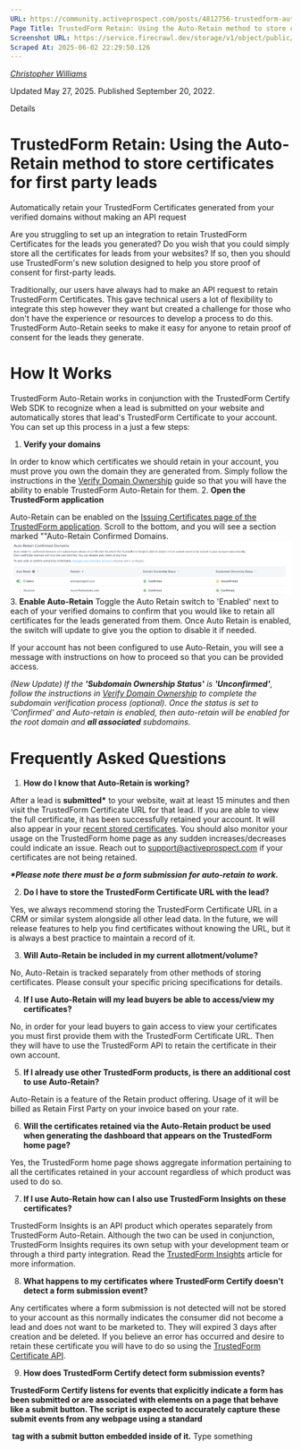 ```yaml
---
URL: https://community.activeprospect.com/posts/4812756-trustedform-auto-retain-for-first-party-lead-certification
Page Title: TrustedForm Retain: Using the Auto-Retain method to store certificates for first party leads
Screenshot URL: https://service.firecrawl.dev/storage/v1/object/public/media/screenshot-5b72deac-545f-4e4d-a79d-09272772f216.png
Scraped At: 2025-06-02 22:29:50.126
---
```



[_Christopher Williams_](https://community.activeprospect.com/memberships/7846678-christopher-williams)

Updated May 27, 2025. Published September 20, 2022.

Details

# TrustedForm Retain: Using the Auto-Retain method to store certificates for first party leads

Automatically retain your TrustedForm Certificates generated from your verified domains without making an API request

Are you struggling to set up an integration to retain TrustedForm Certificates for the leads you generated? Do you wish that you could simply store all the certificates for leads from your websites? If so, then you should use TrustedForm's new solution designed to help you store proof of consent for first-party leads.

Traditionally, our users have always had to make an API request to retain TrustedForm Certificates. This gave technical users a lot of flexibility to integrate this step however they want but created a challenge for those who don't have the experience or resources to develop a process to do this. TrustedForm Auto-Retain seeks to make it easy for anyone to retain proof of consent for the leads they generate.

# How It Works

TrustedForm Auto-Retain works in conjunction with the TrustedForm Certify Web SDK to recognize when a lead is submitted on your website and automatically stores that lead's TrustedForm Certificate to your account. You can set up this process in a just a few steps:

1. **Verify your domains**

In order to know which certificates we should retain in your account, you must prove you own the domain they are generated from. Simply follow the instructions in the [Verify Domain Ownership](https://community.activeprospect.com/posts/4649879-verify-domain-ownership) guide so that you will have the ability to enable TrustedForm Auto-Retain for them.
2. **Open the TrustedForm application**

Auto-Retain can be enabled on the [Issuing Certificates page of the TrustedForm application](https://app.trustedform.com/certificates/issue). Scroll to the bottom, and you will see a section marked ""Auto-Retain Confirmed Domains.![](images/image-1.png)
3. **Enable Auto-Retain** Toggle the Auto Retain switch to 'Enabled' next to each of your verified domains to confirm that you would like to retain all certificates for the leads generated from them. Once Auto Retain is enabled, the switch will update to give you the option to disable it if needed.

If your account has not been configured to use Auto-Retain, you will see a message with instructions on how to proceed so that you can be provided access.

_(New Update) If the **'Subdomain Ownership Status'** is **'Unconfirmed'**, follow the instructions in [Verify Domain Ownership](https://community.activeprospect.com/posts/4649879-verify-domain-ownership?_gl=1*zqdwg8*_gcl_aw*R0NMLjE3NDU2MDAxMjguQ2owS0NRandoWVNfQmhEMkFSSXNBSlRNTVFiaXRYMkdhRFdWemNDYW0wOFJtNXpFNzRLbHpuVEtxMkxjWV9JN2VIRU5wcGZJZFo1dzFOb2FBb2VXRUFMd193Y0I.*_gcl_au*MTI0OTE0OTIxNS4xNzQ0NjM5NjA2LjY1MDQxMjc5OC4xNzQ1ODc5MTYxLjE3NDU4NzkxODE.*_ga*NTQ3NjI0NDQxLjE3MzQ2Mzk3NDQ.*_ga_QHXBV6N7D1*MTc0NTk4Nzc4Ny4xODEuMS4xNzQ1OTkzNjA2LjQ1LjAuNDE0MTA2MzQw) to complete the subdomain verification process (optional). Once the status is set to 'Confirmed' and Auto-retain is enabled, then auto-retain will be enabled for the root domain and **all associated** subdomains._

# Frequently Asked Questions

1. **How do I know that Auto-Retain is working?**

After a lead is **submitted\*** to your website, wait at least 15 minutes and then visit the TrustedForm Certificate URL for that lead. If you are able to view the full certificate, it has been successfully retained your account. It will also appear in your [recent stored certificates](https://app.trustedform.com/claims). You should also monitor your usage on the TrustedForm home page as any sudden increases/decreases could indicate an issue. Reach out to [support@activeprospect.com](mailto:support@activeprospect.com) if your certificates are not being retained.

_**\*Please note there must be a form submission for auto-retain to work.**_

2. **Do I have to store the TrustedForm Certificate URL with the lead?**

Yes, we always recommend storing the TrustedForm Certificate URL in a CRM or similar system alongside all other lead data. In the future, we will release features to help you find certificates without knowing the URL, but it is always a best practice to maintain a record of it.

3. **Will Auto-Retain be included in my current allotment/volume?**

No, Auto-Retain is tracked separately from other methods of storing certificates. Please consult your specific pricing specifications for details.

4. **If I use Auto-Retain will my lead buyers be able to access/view my certificates?**

No, in order for your lead buyers to gain access to view your certificates you must first provide them with the TrustedForm Certificate URL. Then they will have to use the TrustedForm API to retain the certificate in their own account.

5. **If I already use other TrustedForm products, is there an additional cost to use Auto-Retain?**

Auto-Retain is a feature of the Retain product offering. Usage of it will be billed as Retain First Party on your invoice based on your rate.

6. **Will the certificates retained via the Auto-Retain product be used when generating the dashboard that appears on the TrustedForm home page?**

Yes, the TrustedForm home page shows aggregate information pertaining to all the certificates retained in your account regardless of which product was used to do so.

7. **If I use Auto-Retain how can I also use TrustedForm Insights on these certificates?**

TrustedForm Insights is an API product which operates separately from TrustedForm Auto-Retain. Although the two can be used in conjunction, TrustedForm Insights requires its own setup with your development team or through a third party integration. Read the [TrustedForm Insights](https://community.activeprospect.com/posts/4709758-trustedform-insights) article for more information.

8. **What happens to my certificates where TrustedForm Certify doesn't detect a form submission event?**

Any certificates where a form submission is not detected will not be stored to your account as this normally indicates the consumer did not become a lead and does not want to be marketed to. They will expired 3 days after creation and be deleted. If you believe an error has occurred and desire to retain these certificate you will have to do so using the [TrustedForm Certificate API](https://developers.activeprospect.com/docs/trustedform/getting-started/).

9. **How does TrustedForm Certify detect form submission events?**

**TrustedForm Certify listens for events that explicitly indicate a form has been submitted or are associated with elements on a page that behave like a submit button. The script is expected to accurately capture these submit events from any webpage using a standard <form> tag with a submit button embedded inside of it.**
Type something
